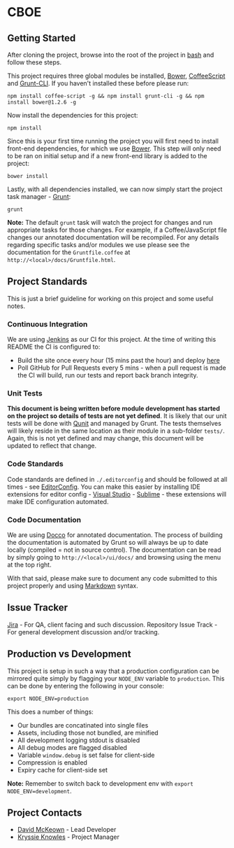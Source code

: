 # CBOE

## Getting Started

After cloning the project, browse into the root of the project in [bash](http://git-scm.com/downloads) and follow these steps.

This project requires three global modules be installed, [Bower](http://bower.io/), [CoffeeScript](https://npmjs.org/package/coffee-script) and [Grunt-CLI](https://npmjs.org/package/grunt-cli). If you haven't installed these before please run:

```
npm install coffee-script -g && npm install grunt-cli -g && npm install bower@1.2.6 -g
```

Now install the dependencies for this project:

```
npm install
```

Since this is your first time running the project you will first need to install front-end dependencies, for which we use [Bower](http://bower.io/). This step will only need to be ran on initial setup and if a new front-end library is added to the project:

```
bower install
```

Lastly, with all dependencies installed, we can now simply start the project task manager - [Grunt](http://gruntjs.com/):

```
grunt
```

**Note:** The default `grunt` task will watch the project for changes and run appropriate tasks for those changes. For example, if a Coffee/JavaScript file changes our annotated documentation will be recompiled. For any details regarding specific tasks and/or modules we use please see the documentation for the `Gruntfile.coffee` at `http://<local>/docs/Gruntfile.html`.

## Project Standards

This is just a brief guideline for working on this project and some useful notes.

### Continuous Integration

We are using [Jenkins](http://jenkins-ci.org/) as our CI for this project. At the time of writing this README the CI is configured to:

- Build the site once every hour (15 mins past the hour) and deploy [here](http://dev-cboe.bgtpartners.com/)
- Poll GitHub for Pull Requests every 5 mins - when a pull request is made the CI will build, run our tests and report back branch integrity.

###  Unit Tests

**This document is being written before module development has started on the project so details of tests are not yet defined**. It is likely that our unit tests will be done with [Qunit](http://qunitjs.com/) and managed by Grunt. The tests themselves will likely reside in the same location as their module in a sub-folder `tests/`. Again, this is not yet defined and may change, this document will be updated to reflect that change.

### Code Standards

Code standards are defined in `./.editorconfig` and should be followed at all times - see [EditorConfig](http://editorconfig.org/). You can make this easier by installing IDE extensions for editor config - [Visual Studio](http://visualstudiogallery.msdn.microsoft.com/c8bccfe2-650c-4b42-bc5c-845e21f96328) - [Sublime](https://github.com/sindresorhus/editorconfig-sublime) - these extensions will make IDE configuration automated.

### Code Documentation

We are using [Docco](http://jashkenas.github.io/docco/) for annotated documentation. The process of building the documentation is automated by Grunt so will always be up to date locally (compiled = not in source control). The documentation can be read by simply going to `http://<local>/ui/docs/` and browsing using the menu at the top right.

With that said, please make sure to document any code submitted to this project properly and using [Markdown](http://daringfireball.net/projects/markdown/) syntax.

## Issue Tracker

[Jira](http://jira.bgtpartners.com) - For QA, client facing and such discussion.
Repository Issue Track - For general development discussion and/or tracking.

## Production vs Development

This project is setup in such a way that a production configuration can be mirrored quite simply by flagging your `NODE_ENV` variable to `production`. This can be done by entering the following in your console:

```
export NODE_ENV=production
```

This does a number of things:

* Our bundles are concatinated into single files
* Assets, including those not bundled, are minified
* All development logging stdout is disabled
* All debug modes are flagged disabled
* Variable `window.debug` is set false for client-side
* Compression is enabled
* Expiry cache for client-side set

**Note:** Remember to switch back to development env with `export NODE_ENV=development`.

## Project Contacts

- [David McKeown](mailto:david.j.mckeown@us.pwc.com) - Lead Developer
- [Kryssie Knowles](mailto:kryssie.c.knowles@pwc.us.com) - Project Manager
